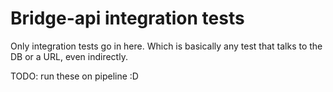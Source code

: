 # Bridge-api integration tests

Only integration tests go in here. Which is basically any test that talks to the DB or a URL, even indirectly.

TODO: run these on pipeline :D
